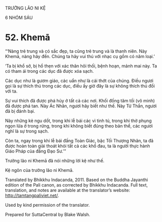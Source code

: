 TRƯỞNG LÃO NI KỆ

6 NHÓM SÁU

# 52\. Khemā

“‘Nàng trẻ trung và có sắc đẹp, ta cũng trẻ trung và là thanh niên. Này Khemā, nàng hãy đến. Chúng ta hãy vui thú với nhạc cụ gồm có năm loại.’

‘Ta bị khổ sở, bị hổ thẹn với xác thân hôi thối, bệnh hoạn, mảnh mai này. Ta có tham ái trong các dục đã được xóa sạch.

Các dục như là gươm giáo, các uẩn như là cái thớt của chúng. Điều ngươi gọi là sự thích thú trong các dục, điều ấy giờ đây là sự không thích thú đối với ta.

Sự vui thích đã được phá hủy ở tất cả các nơi. Khối đống tăm tối (vô minh) đã được phá tan. Này Ác Nhân, ngươi hãy biết như thế. Này Tử Thần, ngươi đã bị đánh bại.

Này những kẻ ngu dốt, trong khi lễ bái các vì tinh tú, trong khi thờ phụng ngọn lửa ở trong rừng, trong khi không biết đúng theo bản thể, các ngươi nghĩ là sự trong sạch.

Còn ta, ngay trong khi lễ bái đấng Toàn Giác, bậc Tối Thượng Nhân, ta đã được hoàn toàn giải thoát khỏi tất cả các khổ đau, ta là người thực hành Giáo Pháp của đấng Đạo Sư.’”

Trưởng lão ni Khemā đã nói những lời kệ như thế.

Kệ ngôn của trưởng lão ni Khemā.

Translated by Bhikkhu Indacanda, 2011. Based on the Buddha Jayanthi edition of the Pali canon, as corrected by Bhikkhu Indacanda. Full text, translation, and notes are available at the translator’s website: http://tamtangpaliviet.net/.

Used by kind permission of the translator.

Prepared for SuttaCentral by Blake Walsh.